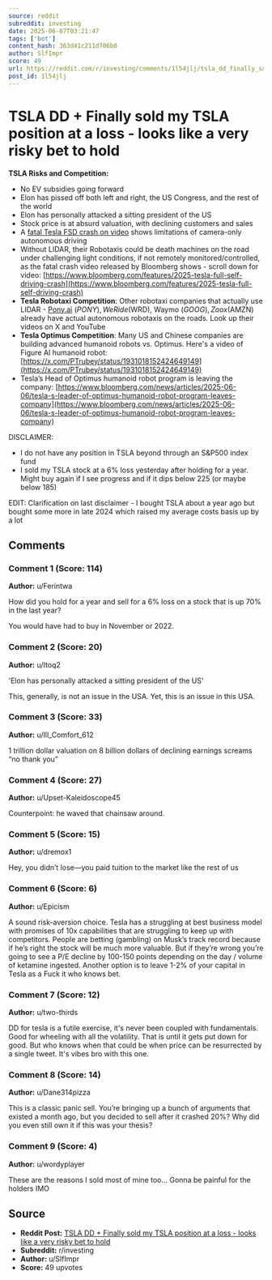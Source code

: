 ```yaml
---
source: reddit
subreddit: investing
date: 2025-06-07T03:21:47
tags: ['bot']
content_hash: 363d41c211d706b0
author: SlfImpr
score: 49
url: https://reddit.com/r/investing/comments/1l54jlj/tsla_dd_finally_sold_my_tsla_position_at_a_loss/
post_id: 1l54jlj
---
```


# TSLA DD + Finally sold my TSLA position at a loss - looks like a very risky bet to hold

**TSLA Risks and Competition:**

* No EV subsidies going forward
* Elon has pissed off both left and right, the US Congress, and the rest of the world
* Elon has personally attacked a sitting president of the US
* Stock price is at absurd valuation, with declining customers and sales
* A [fatal Tesla FSD crash on video](https://www.youtube.com/watch?v=jvyLWywD400&t=1594s) shows limitations of camera-only autonomous driving
* Without LIDAR, their Robotaxis could be death machines on the road under challenging light conditions, if not remotely monitored/controlled, as the fatal crash video released by Bloomberg shows - scroll down for video: [https://www.bloomberg.com/features/2025-tesla-full-self-driving-crash](https://www.bloomberg.com/features/2025-tesla-full-self-driving-crash)
* **Tesla Robotaxi Competition**: Other robotaxi companies that actually use LIDAR - [Pony.ai](http://Pony.ai) ($PONY), WeRide ($WRD), Waymo ($GOOG), Zoox ($AMZN) already have actual autonomous robotaxis on the roads. Look up their videos on X and YouTube
* **Tesla Optimus Competition**: Many US and Chinese companies are building advanced humanoid robots vs. Optimus. Here's a video of Figure AI humanoid robot: [https://x.com/PTrubey/status/1931018152424649149](https://x.com/PTrubey/status/1931018152424649149)
* Tesla’s Head of Optimus humanoid robot program is leaving the company: [https://www.bloomberg.com/news/articles/2025-06-06/tesla-s-leader-of-optimus-humanoid-robot-program-leaves-company](https://www.bloomberg.com/news/articles/2025-06-06/tesla-s-leader-of-optimus-humanoid-robot-program-leaves-company)

DISCLAIMER:

* I do not have any position in TSLA beyond through an S&P500 index fund
* I sold my TSLA stock at a 6% loss yesterday after holding for a year. Might buy again if I see progress and if it dips below 225 (or maybe below 185)

EDIT: Clarification on last disclaimer - I bought TSLA about a year ago but bought some more in late 2024 which raised my average costs basis up by a lot

## Comments

### Comment 1 (Score: 114)

**Author:** u/Ferintwa

How did you hold for a year and sell for a 6% loss on a stock that is up 70% in the last year?

You would have had to buy in November or 2022.

### Comment 2 (Score: 20)

**Author:** u/Itoq2

'Elon has personally attacked a sitting president of the US'

This, generally, is not an issue in the USA. Yet, this is an issue in this USA.

### Comment 3 (Score: 33)

**Author:** u/Ill_Comfort_612

1 trillion dollar valuation on 8 billion dollars of declining earnings screams “no thank you”

### Comment 4 (Score: 27)

**Author:** u/Upset-Kaleidoscope45

Counterpoint: he waved that chainsaw around.

### Comment 5 (Score: 15)

**Author:** u/dremox1

Hey, you didn’t lose—you paid tuition to the market like the rest of us

### Comment 6 (Score: 6)

**Author:** u/Epicism

A sound risk-aversion choice. Tesla has a struggling at best business model with promises of 10x capabilities that are struggling to keep up with competitors. People are betting (gambling) on Musk’s track record because if he’s right the stock will be much more valuable. But if they’re wrong you’re going to see a P/E decline by 100-150 points depending on the day / volume of ketamine ingested. Another option is to leave 1-2% of your capital in Tesla as a Fuck it who knows bet.

### Comment 7 (Score: 12)

**Author:** u/two-thirds

DD for tesla is a futile exercise, it's never been coupled with fundamentals. Good for wheeling with all the volatility. That is until it gets put down for good. But who knows when that could be when price can be resurrected by a single tweet. It's vibes bro with this one.

### Comment 8 (Score: 14)

**Author:** u/Dane314pizza

This is a classic panic sell. You’re bringing up a bunch of arguments that existed a month ago, but you decided to sell after it crashed 20%? Why did you even still own it if this was your thesis?

### Comment 9 (Score: 4)

**Author:** u/wordyplayer

These are the reasons I sold most of mine too...   Gonna be painful for the holders IMO

## Source

- **Reddit Post:** [TSLA DD + Finally sold my TSLA position at a loss - looks like a very risky bet to hold](https://reddit.com/r/investing/comments/1l54jlj/tsla_dd_finally_sold_my_tsla_position_at_a_loss/)
- **Subreddit:** r/investing
- **Author:** u/SlfImpr
- **Score:** 49 upvotes
